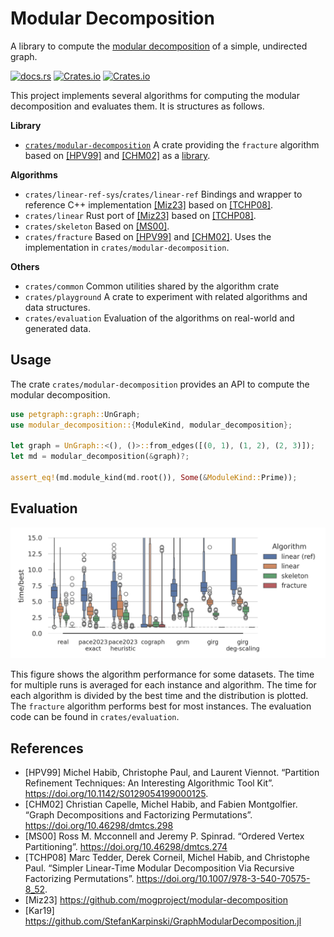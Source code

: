 # Modular Decomposition

A library to compute the [modular decomposition](https://en.wikipedia.org/wiki/Modular_decomposition) of a
simple, undirected graph.

[![docs.rs](https://img.shields.io/docsrs/modular-decomposition?logo=rust)](https://docs.rs/modular-decomposition) [![Crates.io](https://img.shields.io/crates/v/modular-decomposition.svg?logo=rust)](https://crates.io/crates/modular-decomposition) [![Crates.io](https://img.shields.io/crates/l/modular-decomposition.svg)](./LICENSE)

This project implements several algorithms for computing the modular decomposition and evaluates them. It is structures as follows.

**Library**
+ [`crates/modular-decomposition`](./crates/modular-decomposition/README.md) A crate providing the `fracture` algorithm based on [[HPV99]](https://doi.org/10.1142/S0129054199000125) and [[CHM02]](https://doi.org/10.46298/dmtcs.298) as a [library](https://crates.io/crates/modular-decomposition).

**Algorithms**
+ `crates/linear-ref-sys`/`crates/linear-ref` Bindings and wrapper to reference C++ implementation [[Miz23]](https://github.com/mogproject/modular-decomposition) based on [[TCHP08]](https://doi.org/10.1007/978-3-540-70575-8_52).
+ `crates/linear` Rust port of [[Miz23]](https://github.com/mogproject/modular-decomposition) based on [[TCHP08]](https://doi.org/10.1007/978-3-540-70575-8_52).
+ `crates/skeleton` Based on [[MS00]](https://doi.org/10.46298/dmtcs.274).
+ `crates/fracture` Based on [[HPV99]](https://doi.org/10.1142/S0129054199000125) and [[CHM02]](https://doi.org/10.46298/dmtcs.298). Uses the implementation in `crates/modular-decomposition`.

**Others**
+ `crates/common` Common utilities shared by the algorithm crate
+ `crates/playground` A crate to experiment with related algorithms and data structures.
+ `crates/evaluation` Evaluation of the algorithms on real-world and generated data.

## Usage

The crate `crates/modular-decomposition` provides an API to compute the modular decomposition.

```rust
use petgraph::graph::UnGraph;
use modular_decomposition::{ModuleKind, modular_decomposition};

let graph = UnGraph::<(), ()>::from_edges([(0, 1), (1, 2), (2, 3)]);
let md = modular_decomposition(&graph)?;

assert_eq!(md.module_kind(md.root()), Some(&ModuleKind::Prime));
```


## Evaluation

![](evaluation.png)

This figure shows the algorithm performance for some datasets.
The time for multiple runs is averaged for each instance and algorithm. The time for each algorithm is divided by the best time and the distribution is plotted.
The `fracture` algorithm performs best for most instances.
The evaluation code can be found in `crates/evaluation`.

## References

+ [HPV99] Michel Habib, Christophe Paul, and Laurent Viennot. “Partition Refinement Techniques: An Interesting Algorithmic Tool Kit”. https://doi.org/10.1142/S0129054199000125.
+ [CHM02] Christian Capelle, Michel Habib, and Fabien Montgolfier. “Graph Decompositions and Factorizing Permutations”. https://doi.org/10.46298/dmtcs.298
+ [MS00] Ross M. Mcconnell and Jeremy P. Spinrad. “Ordered Vertex Partitioning”. https://doi.org/10.46298/dmtcs.274
+ [TCHP08] Marc Tedder, Derek Corneil, Michel Habib, and Christophe Paul. “Simpler Linear-Time Modular Decomposition Via Recursive Factorizing Permutations”. https://doi.org/10.1007/978-3-540-70575-8_52.
+ [Miz23] https://github.com/mogproject/modular-decomposition
+ [Kar19] https://github.com/StefanKarpinski/GraphModularDecomposition.jl
